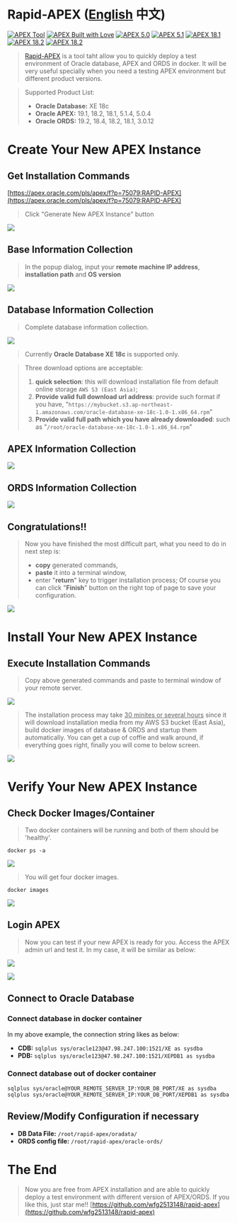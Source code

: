 # Rapid-APEX ([English](https://github.com/wfg2513148/rapid-apex) 中文)
[![APEX Tool](https://cdn.rawgit.com/Dani3lSun/apex-github-badges/b7e95341/badges/apex-tool-badge.svg)](<LINK>) [![APEX Built with Love](https://cdn.rawgit.com/Dani3lSun/apex-github-badges/7919f913/badges/apex-love-badge.svg)](<LINK>) [![APEX 5.0](https://cdn.rawgit.com/Dani3lSun/apex-github-badges/88f0a6ed/badges/apex-5_0-badge.svg)](<LINK>) [![APEX 5.1](https://cdn.rawgit.com/Dani3lSun/apex-github-badges/88f0a6ed/badges/apex-5_1-badge.svg)](<LINK>) [![APEX 18.1](https://cdn.rawgit.com/Dani3lSun/apex-github-badges/2fee47b7/badges/apex-18_1-badge.svg)](<LINK>) [![APEX 18.2](https://cdn.rawgit.com/Dani3lSun/apex-github-badges/2fee47b7/badges/apex-18_2-badge.svg)](<LINK>) [![APEX 18.2](https://oracle-apex-bucket.s3-ap-northeast-1.amazonaws.com/apex-badges/APEX-19.1-blue.svg)](<LINK>) 



> [Rapid-APEX](https://apex.oracle.com/pls/apex/f?p=75079:RAPID-APEX) is a tool taht allow you to quickly deploy a test environment of Oracle database, APEX and ORDS in docker. It will be very useful specially when you need a testing APEX environment but different product versions. 

> Supported Product List:
> - **Oracle Database:** XE 18c
> - **Oracle APEX:** 19.1, 18.2, 18.1, 5.1.4, 5.0.4
> - **Oracle ORDS:** 19.2, 18.4, 18.2, 18.1, 3.0.12


# Create Your New APEX Instance

## Get Installation Commands

[https://apex.oracle.com/pls/apex/f?p=75079:RAPID-APEX](https://apex.oracle.com/pls/apex/f?p=75079:RAPID-APEX)

> Click "Generate New APEX Instance" button

![](https://wangfanggang.oss-cn-shanghai.aliyuncs.com/images/20190926221241.png)

## Base Information Collection

> In the popup dialog, input your **remote machine IP address**, **installation path** and **OS version**

![](https://wangfanggang.oss-cn-shanghai.aliyuncs.com/images/20190926222346.png)


## Database Information Collection

> Complete database information collection. 

![](https://wangfanggang.oss-cn-shanghai.aliyuncs.com/images/20190929131529.png)

> Currently **Oracle Database XE 18c** is supported only. 

> Three download options are acceptable:
> 1. **quick selection**: this will download installation file from default online storage `AWS S3 (East Asia)`;
> 2. **Provide valid full download url address**: provide such format if you have, "`https://mybucket.s3.ap-northeast-1.amazonaws.com/oracle-database-xe-18c-1.0-1.x86_64.rpm`"
> 3. **Provide valid full path which you have already downloaded**: such as "`/root/oracle-database-xe-18c-1.0-1.x86_64.rpm`"


## APEX Information Collection

![](https://wangfanggang.oss-cn-shanghai.aliyuncs.com/images/20190929131648.png)

## ORDS Information Collection

![](https://wangfanggang.oss-cn-shanghai.aliyuncs.com/images/20190929131726.png)


## Congratulations!!

> Now you have finished the most difficult part, what you need to do in next step is: 
> - **copy** generated commands,
> - **paste** it into a terminal window,
> - enter "**return**" key to trigger installation process;
> Of course you can click "**Finish**" button on the right top of page to save your configuration. 


![](https://wangfanggang.oss-cn-shanghai.aliyuncs.com/images/20190927130215.png)


# Install Your New APEX Instance

## Execute Installation Commands

> Copy above generated commands and paste to terminal window of your remote server. 

![](https://wangfanggang.oss-cn-shanghai.aliyuncs.com/images/20190926223113.png)

> The installation process may take <u>30 minites or several hours</u> since it will download installation media from my AWS S3 bucket (East Asia), build docker images of database & ORDS and startup them automatically. 
> You can get a cup of coffie and walk around, if everything goes right, finally you will come to below screen. 

![](https://wangfanggang.oss-cn-shanghai.aliyuncs.com/images/20190928074719.png)

# Verify Your New APEX Instance
## Check Docker Images/Container

> Two docker containers will be running and both of them should be 'healthy'.

```
docker ps -a
```

![](https://wangfanggang.oss-cn-shanghai.aliyuncs.com/images/20190927130445.png)

> You will get four docker images. 

```
docker images
```

![](https://wangfanggang.oss-cn-shanghai.aliyuncs.com/images/20190927130654.png)


## Login APEX

> Now you can test if your new APEX is ready for you. Access the APEX admin url and test it. In my case, it will be similar as below:

![](https://wangfanggang.oss-cn-shanghai.aliyuncs.com/images/20190926230438.png)

![](https://wangfanggang.oss-cn-shanghai.aliyuncs.com/images/20190927124836.png)

## Connect to Oracle Database
### Connect database in docker container

In my above example, the connection string likes as below: 

- **CDB:** `sqlplus sys/oracle123@47.98.247.100:1521/XE as sysdba`
- **PDB:** `sqlplus sys/oracle123@47.98.247.100:1521/XEPDB1 as sysdba`


### Connect database out of docker container

```
sqlplus sys/oracle@YOUR_REMOTE_SERVER_IP:YOUR_DB_PORT/XE as sysdba
sqlplus sys/oracle@YOUR_REMOTE_SERVER_IP:YOUR_DB_PORT/XEPDB1 as sysdba
```


## Review/Modify Configuration if necessary

- **DB Data File:** `/root/rapid-apex/oradata/`
- **ORDS config file:** `/root/rapid-apex/oracle-ords/`


# The End

> Now you are free from APEX installation and are able to quickly deploy a test environment with different version of APEX/ORDS. 
> If you like this, just star me!! [https://github.com/wfg2513148/rapid-apex](https://github.com/wfg2513148/rapid-apex)

